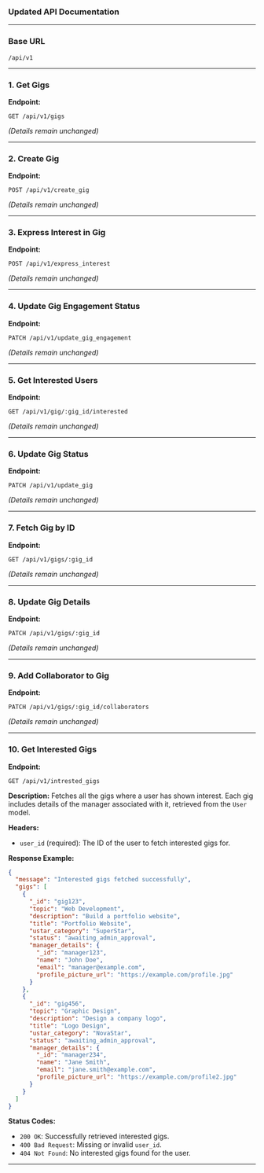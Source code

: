 ### Updated API Documentation

---

### Base URL
```
/api/v1
```

---

### 1. Get Gigs

**Endpoint:**
```
GET /api/v1/gigs
```

*(Details remain unchanged)*

---

### 2. Create Gig

**Endpoint:**
```
POST /api/v1/create_gig
```

*(Details remain unchanged)*

---

### 3. Express Interest in Gig

**Endpoint:**
```
POST /api/v1/express_interest
```

*(Details remain unchanged)*

---

### 4. Update Gig Engagement Status

**Endpoint:**
```
PATCH /api/v1/update_gig_engagement
```

*(Details remain unchanged)*

---

### 5. Get Interested Users

**Endpoint:**
```
GET /api/v1/gig/:gig_id/interested
```

*(Details remain unchanged)*

---

### 6. Update Gig Status

**Endpoint:**
```
PATCH /api/v1/update_gig
```

*(Details remain unchanged)*

---

### 7. Fetch Gig by ID

**Endpoint:**
```
GET /api/v1/gigs/:gig_id
```

*(Details remain unchanged)*

---

### 8. Update Gig Details

**Endpoint:**
```
PATCH /api/v1/gigs/:gig_id
```

*(Details remain unchanged)*

---

### 9. Add Collaborator to Gig

**Endpoint:**
```
PATCH /api/v1/gigs/:gig_id/collaborators
```

*(Details remain unchanged)*

---

### 10. Get Interested Gigs

**Endpoint:**
```
GET /api/v1/intrested_gigs
```

**Description:**
Fetches all the gigs where a user has shown interest. Each gig includes details of the manager associated with it, retrieved from the `User` model.

**Headers:**
- `user_id` (required): The ID of the user to fetch interested gigs for.

**Response Example:**
```json
{
  "message": "Interested gigs fetched successfully",
  "gigs": [
    {
      "_id": "gig123",
      "topic": "Web Development",
      "description": "Build a portfolio website",
      "title": "Portfolio Website",
      "ustar_category": "SuperStar",
      "status": "awaiting_admin_approval",
      "manager_details": {
        "_id": "manager123",
        "name": "John Doe",
        "email": "manager@example.com",
        "profile_picture_url": "https://example.com/profile.jpg"
      }
    },
    {
      "_id": "gig456",
      "topic": "Graphic Design",
      "description": "Design a company logo",
      "title": "Logo Design",
      "ustar_category": "NovaStar",
      "status": "awaiting_admin_approval",
      "manager_details": {
        "_id": "manager234",
        "name": "Jane Smith",
        "email": "jane.smith@example.com",
        "profile_picture_url": "https://example.com/profile2.jpg"
      }
    }
  ]
}
```

**Status Codes:**
- `200 OK`: Successfully retrieved interested gigs.
- `400 Bad Request`: Missing or invalid `user_id`.
- `404 Not Found`: No interested gigs found for the user.

---